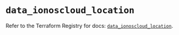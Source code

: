 # `data_ionoscloud_location`

Refer to the Terraform Registry for docs: [`data_ionoscloud_location`](https://registry.terraform.io/providers/ionos-cloud/ionoscloud/6.7.0/docs/data-sources/location).
